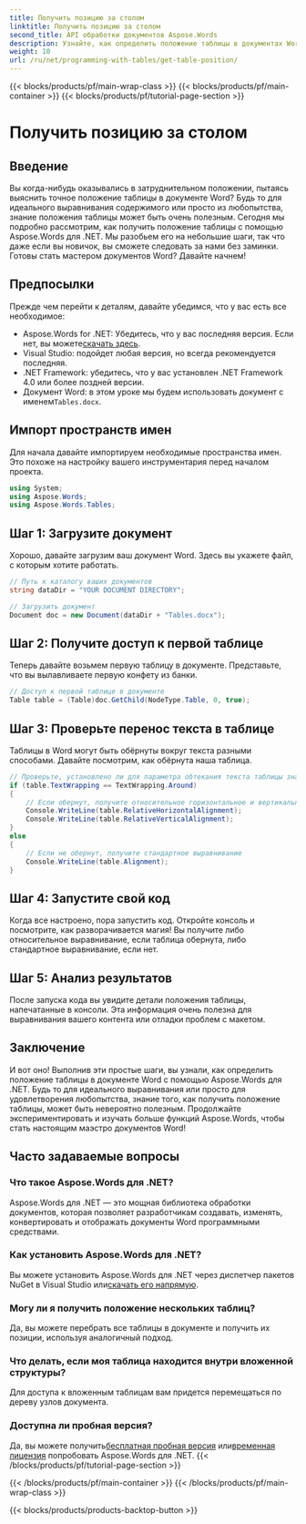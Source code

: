 ```yaml
---
title: Получить позицию за столом
linktitle: Получить позицию за столом
second_title: API обработки документов Aspose.Words
description: Узнайте, как определить положение таблицы в документах Word с помощью Aspose.Words для .NET, с помощью нашего пошагового руководства.
weight: 10
url: /ru/net/programming-with-tables/get-table-position/
---
```


{{< blocks/products/pf/main-wrap-class >}}
{{< blocks/products/pf/main-container >}}
{{< blocks/products/pf/tutorial-page-section >}}

# Получить позицию за столом

## Введение

Вы когда-нибудь оказывались в затруднительном положении, пытаясь выяснить точное положение таблицы в документе Word? Будь то для идеального выравнивания содержимого или просто из любопытства, знание положения таблицы может быть очень полезным. Сегодня мы подробно рассмотрим, как получить положение таблицы с помощью Aspose.Words для .NET. Мы разобьем его на небольшие шаги, так что даже если вы новичок, вы сможете следовать за нами без заминки. Готовы стать мастером документов Word? Давайте начнем!

## Предпосылки

Прежде чем перейти к деталям, давайте убедимся, что у вас есть все необходимое:
-  Aspose.Words for .NET: Убедитесь, что у вас последняя версия. Если нет, вы можете[скачать здесь](https://releases.aspose.com/words/net/).
- Visual Studio: подойдет любая версия, но всегда рекомендуется последняя.
- .NET Framework: убедитесь, что у вас установлен .NET Framework 4.0 или более поздней версии.
- Документ Word: в этом уроке мы будем использовать документ с именем`Tables.docx`.

## Импорт пространств имен

Для начала давайте импортируем необходимые пространства имен. Это похоже на настройку вашего инструментария перед началом проекта.

```csharp
using System;
using Aspose.Words;
using Aspose.Words.Tables;
```

## Шаг 1: Загрузите документ

Хорошо, давайте загрузим ваш документ Word. Здесь вы укажете файл, с которым хотите работать.

```csharp
// Путь к каталогу ваших документов
string dataDir = "YOUR DOCUMENT DIRECTORY";

// Загрузить документ
Document doc = new Document(dataDir + "Tables.docx");
```

## Шаг 2: Получите доступ к первой таблице

Теперь давайте возьмем первую таблицу в документе. Представьте, что вы вылавливаете первую конфету из банки.

```csharp
// Доступ к первой таблице в документе
Table table = (Table)doc.GetChild(NodeType.Table, 0, true);
```

## Шаг 3: Проверьте перенос текста в таблице

Таблицы в Word могут быть обёрнуты вокруг текста разными способами. Давайте посмотрим, как обёрнута наша таблица.

```csharp
// Проверьте, установлено ли для параметра обтекания текста таблицы значение «Вокруг»
if (table.TextWrapping == TextWrapping.Around)
{
    // Если обернут, получите относительное горизонтальное и вертикальное выравнивание.
    Console.WriteLine(table.RelativeHorizontalAlignment);
    Console.WriteLine(table.RelativeVerticalAlignment);
}
else
{
    // Если не обернут, получите стандартное выравнивание
    Console.WriteLine(table.Alignment);
}
```

## Шаг 4: Запустите свой код

Когда все настроено, пора запустить код. Откройте консоль и посмотрите, как разворачивается магия! Вы получите либо относительное выравнивание, если таблица обернута, либо стандартное выравнивание, если нет.

## Шаг 5: Анализ результатов

После запуска кода вы увидите детали положения таблицы, напечатанные в консоли. Эта информация очень полезна для выравнивания вашего контента или отладки проблем с макетом.

## Заключение

И вот оно! Выполнив эти простые шаги, вы узнали, как определить положение таблицы в документе Word с помощью Aspose.Words для .NET. Будь то для идеального выравнивания или просто для удовлетворения любопытства, знание того, как получить положение таблицы, может быть невероятно полезным. Продолжайте экспериментировать и изучать больше функций Aspose.Words, чтобы стать настоящим маэстро документов Word!

## Часто задаваемые вопросы

### Что такое Aspose.Words для .NET?

Aspose.Words для .NET — это мощная библиотека обработки документов, которая позволяет разработчикам создавать, изменять, конвертировать и отображать документы Word программными средствами.

### Как установить Aspose.Words для .NET?

 Вы можете установить Aspose.Words для .NET через диспетчер пакетов NuGet в Visual Studio или[скачать его напрямую](https://releases.aspose.com/words/net/).

### Могу ли я получить положение нескольких таблиц?

Да, вы можете перебрать все таблицы в документе и получить их позиции, используя аналогичный подход.

### Что делать, если моя таблица находится внутри вложенной структуры?

Для доступа к вложенным таблицам вам придется перемещаться по дереву узлов документа.

### Доступна ли пробная версия?

 Да, вы можете получить[бесплатная пробная версия](https://releases.aspose.com/) или[временная лицензия](https://purchase.aspose.com/temporary-license/) попробовать Aspose.Words для .NET.
{{< /blocks/products/pf/tutorial-page-section >}}

{{< /blocks/products/pf/main-container >}}
{{< /blocks/products/pf/main-wrap-class >}}

{{< blocks/products/products-backtop-button >}}
